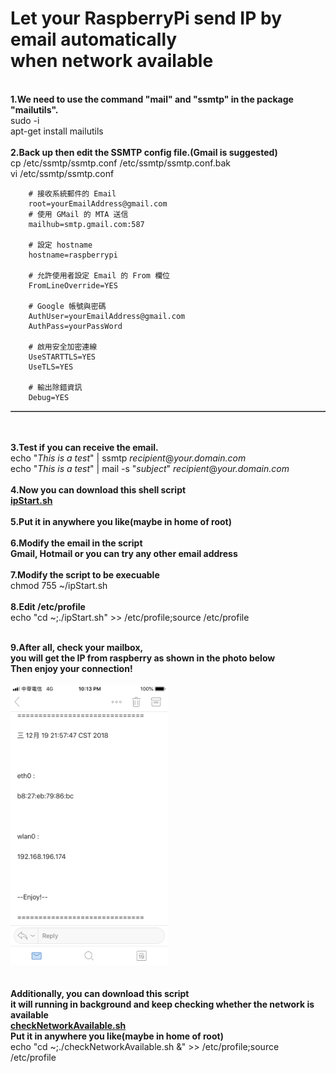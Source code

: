 <div>
  <h1>Let your RaspberryPi send IP by email automatically </br>when network available</h1>
</div>
</br>
<div>
  <b>1.We need to use the command "mail" and "ssmtp" in the package "mailutils".</b>
  </br>
  sudo -i
  </br>
  apt-get install mailutils
  </br></br>
  <b>2.Back up then edit the SSMTP config file.(Gmail is suggested)</b>
  </br>
  cp /etc/ssmtp/ssmtp.conf /etc/ssmtp/ssmtp.conf.bak
  </br>
  vi /etc/ssmtp/ssmtp.conf
  
  <table border='1'>		
		
		# 接收系統郵件的 Email
		root=yourEmailAddress@gmail.com
		# 使用 GMail 的 MTA 送信
		mailhub=smtp.gmail.com:587

		# 設定 hostname
		hostname=raspberrypi

		# 允許使用者設定 Email 的 From 欄位
		FromLineOverride=YES

		# Google 帳號與密碼
		AuthUser=yourEmailAddress@gmail.com
		AuthPass=yourPassWord

		# 啟用安全加密連線
		UseSTARTTLS=YES
		UseTLS=YES

		# 輸出除錯資訊
		Debug=YES	
		
  </table>
  
  </br></br>
  <b>3.Test if you can receive the email.</b>
  </br>
  echo "<i>This is a test</i>" | ssmtp <i>recipient</i>@<i>your.domain.com</i>
  </br>
  echo "<i>This is a test</i>" | mail -s "<i>subject</i>" <i>recipient</i>@<i>your.domain.com</i>
  </br></br>
  <b>4.Now you can download this shell script
  </br>
  <a href="https://github.com/uuboyscy/LinuxShellScript/blob/master/Radpbian/ipStart.sh">ipStart.sh</a>
  </br></br>
  5.Put it in anywhere you like(maybe in home of root)</b>
  </br></br>
  <b>6.Modify the email in the script
  </br>
  Gmail, Hotmail or you can try any other email address</b>
  </br></br>
  <b>7.Modify the script to be execuable</b>
  </br>
  chmod 755 ~/ipStart.sh
  </br></br>
  <b>8.Edit /etc/profile</b>
  </br>
  echo "cd ~;./ipStart.sh" >> /etc/profile;source /etc/profile
  </br>  
</div>
</br>
<b>9.After all, check your mailbox, 
</br>
you will get the IP from raspberry as shown in the photo below
</br>
Then enjoy your connection!</b>
</br>
</br>
<img src="/IMG_0377.png" width="50%" height="50%">
</br></br></br>
<b>Additionally, you can download this script</br>
it will running in background and keep checking whether the network is available</br>
<a href="https://github.com/uuboyscy/LinuxShellScript/blob/master/Radpbian/checkNetworkAvailable.sh">checkNetworkAvailable.sh</a></br>
Put it in anywhere you like(maybe in home of root)
</b>
</br>
echo "cd ~;./checkNetworkAvailable.sh &" >> /etc/profile;source /etc/profile
